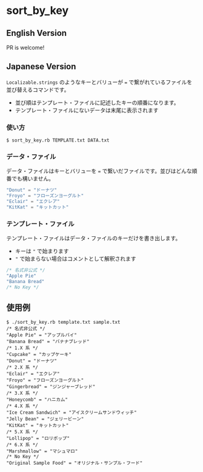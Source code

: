 # sort_by_key

## English Version

PR is welcome!

## Japanese Version

`Localizable.strings` のようなキーとバリューが `=` で繋がれているファイルを並び替えるコマンドです。

- 並び順はテンプレート・ファイルに記述したキーの順番になります。
- テンプレート・ファイルにないデータは末尾に表示されます


### 使い方 ###

```
$ sort_by_key.rb TEMPLATE.txt DATA.txt
```

### データ・ファイル ###

データ・ファイルはキーとバリューを `=` で繋いだファイルです。並びはどんな順番でも構いません。

```c
"Donut" = "ドーナツ"
"Froyo" = "フローズンヨーグルト"
"Eclair" = "エクレア"
"KitKat" = "キットカット"
```

### テンプレート・ファイル ###

テンプレート・ファイルはデータ・ファイルのキーだけを書き出します。

- キーは `"` で始まります
- `"` で始まらない場合はコメントとして解釈されます

```c
/* 名式非公式 */
"Apple Pie"
"Banana Bread"
/* No Key */
```

## 使用例 ##

```
$ ./sort_by_key.rb template.txt sample.txt
/* 名式非公式 */
"Apple Pie" = "アップルバイ"
"Banana Bread" = "バナナブレッド"
/* 1.X 系 */
"Cupcake" = "カップケーキ"
"Donut" = "ドーナツ"
/* 2.X 系 */
"Eclair" = "エクレア"
"Froyo" = "フローズンヨーグルト"
"Gingerbread" = "ジンジャーブレッド"
/* 3.X 系 */
"Honeycomb" = "ハニカム"
/* 4.X 系 */
"Ice Cream Sandwich" = "アイスクリームサンドウィッチ"
"Jelly Bean" = "ジェリービーン"
"KitKat" = "キットカット"
/* 5.X 系 */
"Lollipop" = "ロリポップ"
/* 6.X 系 */
"Marshmallow" = "マシュマロ"
/* No Key */
"Original Sample Food" = "オリジナル・サンプル・フード"
```
